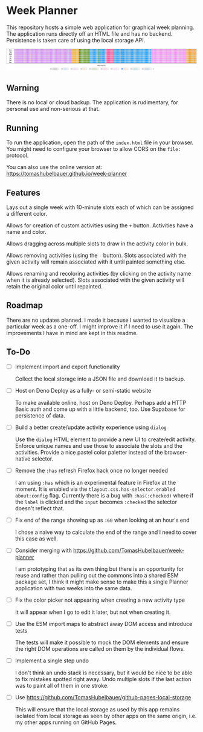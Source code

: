 # Week Planner

This repository hosts a simple web application for graphical week planning.
The application runs directly off an HTML file and has no backend.
Persistence is taken care of using the local storage API.

![](screenshot.png)

## Warning

There is no local or cloud backup.
The application is rudimentary, for personal use and non-serious at that.

## Running

To run the application, open the path of the `index.html` file in your browser.
You might need to configure your browser to allow CORS on the `file:` protocol.

You can also use the online version at:
https://tomashubelbauer.github.io/week-planner

## Features

Lays out a single week with 10-minute slots each of which can be assigned a
different color.

Allows for creation of custom activities using the `+` button.
Activities have a name and color.

Allows dragging across multiple slots to draw in the activity color in bulk.

Allows removing activities (using the `-` button).
Slots associated with the given activity will remain associated with it until
painted something else.

Allows renaming and recoloring activities (by clicking on the activity name when
it is already selected).
Slots associated with the given activity will retain the original color until
repainted.

## Roadmap

There are no updates planned.
I made it because I wanted to visualize a particular week as a one-off.
I might improve it if I need to use it again.
The improvements I have in mind are kept in this readme.

## To-Do

- [ ] Implement import and export functionality

  Collect the local storage into a JSON file and download it to backup.

- [ ] Host on Deno Deploy as a fully- or semi-static website

  To make available online, host on Deno Deploy.
  Perhaps add a HTTP Basic auth and come up with a little backend, too.
  Use Supabase for persistence of data.

- [ ] Build a better create/update activity experience using `dialog`

  Use the `dialog` HTML element to provide a new UI to create/edit activity.
  Enforce unique names and use those to associate the slots and the activities.
  Provide a nice pastel color paletter instead of the browser-native selector.

- [ ] Remove the `:has` refresh Firefox hack once no longer needed

  I am using `:has` which is an experimental feature in Firefox at the moment.
  It is enabled via the `tlayout.css.has-selector.enabled` `about:config` flag.
  Currently there is a bug with `:has(:checked)` where if the `label` is clicked
  and the `input` becomes `:checked` the selector doesn't reflect that.

- [ ] Fix end of the range showing up as `:60` when looking at an hour's end

  I chose a naive way to calculate the end of the range and I need to cover this
  case as well.

- [ ] Consider merging with https://github.com/TomasHubelbauer/week-planner

  I am prototyping that as its own thing but there is an opportunity for reuse
  and rather than pulling out the commons into a shared ESM package set, I think
  it might make sense to make this a single Planner application with two weeks
  into the same data.

- [ ] Fix the color picker not appearing when creating a new activity type

  It will appear when I go to edit it later, but not when creating it.

- [ ] Use the ESM import maps to abstract away DOM access and introduce tests

  The tests will make it possible to mock the DOM elements and ensure the right
  DOM operations are called on them by the individual flows.

- [ ] Implement a single step undo

  I don't think an undo stack is necessary, but it would be nice to be able to
  fix mistakes spotted right away.
  Undo multiple slots if the last action was to paint all of them in one stroke.

- [ ] Use https://github.com/TomasHubelbauer/github-pages-local-storage

  This will ensure that the local storage as used by this app remains isolated
  from local storage as seen by other apps on the same origin, i.e. my other
  apps running on GitHub Pages.
